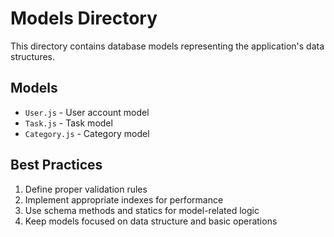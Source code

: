 # Models Directory

This directory contains database models representing the application's data structures.

## Models

- `User.js` - User account model
- `Task.js` - Task model
- `Category.js` - Category model

## Best Practices

1. Define proper validation rules
2. Implement appropriate indexes for performance
3. Use schema methods and statics for model-related logic
4. Keep models focused on data structure and basic operations